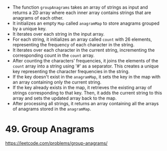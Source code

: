 - The function `groupAnagrams` takes an array of strings as input and returns a 2D array where each inner array contains strings that are anagrams of each other.
- It initializes an empty `Map` called `anagramMap` to store anagrams grouped by a unique key.
- It iterates over each string in the input array.
- For each string, it initializes an array called `count` with 26 elements, representing the frequency of each character in the string.
- It iterates over each character in the current string, incrementing the corresponding count in the `count` array.
- After counting the characters' frequencies, it joins the elements of the `count` array into a string using '#' as a separator. This creates a unique key representing the character frequencies in the string.
- If the key doesn't exist in the `anagramMap`, it sets the key in the map with an array containing only the current string.
- If the key already exists in the map, it retrieves the existing array of strings corresponding to that key. Then, it adds the current string to this array and sets the updated array back to the map.
- After processing all strings, it returns an array containing all the arrays of anagrams stored in the `anagramMap`.


# 49. Group Anagrams
https://leetcode.com/problems/group-anagrams/